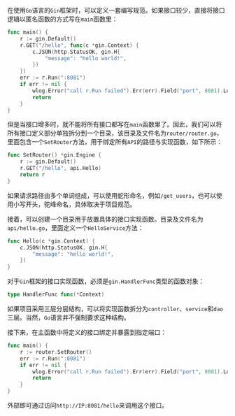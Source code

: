 在使用`Go`语言的`Gin`框架时，可以定义一套编写规范。如果接口较少，直接将接口逻辑以匿名函数的方式写在`main`函数里：

```go
func main() {
	r := gin.Default()
	r.GET("/hello", func(c *gin.Context) {
		c.JSON(http.StatusOK, gin.H{
			"message": "hello world!",
		})
	})
    err := r.Run(":8081")
    if err != nil {
        wlog.Error("call r.Run failed").Err(err).Field("port", 8081).Log()
        return
    }
}
```

但是当接口增多时，就不能将所有接口都写在`main`函数里了。因此，我们可以将所有接口定义部分单独拆分到一个目录，该目录及文件名为`router/router.go`，里面包含一个`SetRouter`方法，用于绑定所有`API`的路径与实现函数，如下所示：

```go
func SetRouter() *gin.Engine {
	r := gin.Default()
	r.GET("/hello", api.Hello)
	return r
}
```

如果请求路径由多个单词组成，可以使用蛇形命名，例如`/get_users`，也可以使用小写开头，驼峰命名，具体取决于项目规范。

接着，可以创建一个目录用于放置具体的接口实现函数。目录及文件名为`api/hello.go`，里面定义一个`HelloService`方法：

```go
func Hello(c *gin.Context) {
	c.JSON(http.StatusOK, gin.H{
		"message": "hello world!",
	})
}
```

对于`Gin`框架的接口实现函数，必须是`gin.HandlerFunc`类型的函数对象：

```go
type HandlerFunc func(*Context)
```

如果项目采用三层分层结构，可以将实现函数拆分为`controller`、`service`和`dao`三层。当然，`Go`语言并不强制要求这种结构。

接下来，在主函数中将定义的接口绑定并暴露到指定端口：

```go
func main() {
	r := router.SetRouter()
	err := r.Run(":8081")
    if err != nil {
        wlog.Error("call r.Run failed").Err(err).Field("port", 8081).Log()
        return
    }
}
```

外部即可通过访问`http://IP:8081/hello`来调用这个接口。

